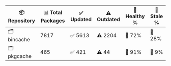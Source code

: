 | 📦 Repository | 📊 Total Packages | ✅ Updated | ⚠️ Outdated | 💚 Healthy % | 🔴 Stale % |
|---------------|-------------------|------------|-------------|-------------|------------|
| 🗂️ bincache | 7817 | ✅ 5613 | ⚠️ 2204 | 💚 72% | 🔴 28% |
| 🗂️ pkgcache | 465 | ✅ 421 | ⚠️ 44 | 💚 91% | 🔴 9% |
